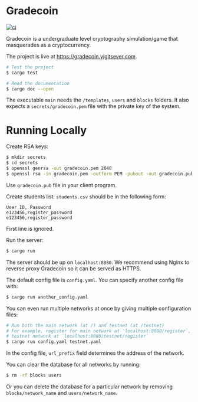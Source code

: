 # Gradecoin
[![ci](https://github.com/yigitsever/gradecoin/actions/workflows/rust.yml/badge.svg?branch=main)](https://github.com/yigitsever/gradecoin/actions/workflows/rust.yml)

Gradecoin is a undergraduate level cryptography simulation/game that masquerades as a cryptocurrency.

The project is live at https://gradecoin.yigitsever.com.

```sh
# Test the project
$ cargo test

# Read the documentation
$ cargo doc --open
```

The executable `main` needs the `/templates`, `users` and `blocks` folders. It also expects a `secrets/gradecoin.pem` file with the private key of the system.


# Running Locally

Create RSA keys:
```sh
$ mkdir secrets
$ cd secrets
$ openssl genrsa -out gradecoin.pem 2048
$ openssl rsa -in gradecoin.pem -outform PEM -pubout -out gradecoin.pub
```
Use `gradecoin.pub` file in your client program.

Create students list: `students.csv` should be in the following form:
```
User ID, Password
e123456,register_password
e123456,register_password
```
First line is ignored.

Run the server:
```sh
$ cargo run
```

The server should be up on `localhost:8080`.
We recommend using Nginx to reverse proxy Gradecoin so it can be served as HTTPS.

The default config file is `config.yaml`.
You can specify another config file with:
```sh
$ cargo run another_config.yaml
```

You can even run multiple networks at once by giving multiple configuration files:
```sh
# Run both the main network (at /) and testnet (at /testnet)
# For example, register for main network at `localhost:8080/register`,
# testnet network at `localhost:8080/testnet/register`
$ cargo run config.yaml testnet.yaml
```
In the config file, `url_prefix` field determines the address of the network.

You can clear the database for all networks by running:
```sh
$ rm -rf blocks users
```
Or you can delete the database for a particular network by removing `blocks/network_name` and `users/network_name`.
